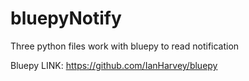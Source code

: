 # bluepyNotify
Three python files work with bluepy to read notification

Bluepy LINK:
https://github.com/IanHarvey/bluepy
